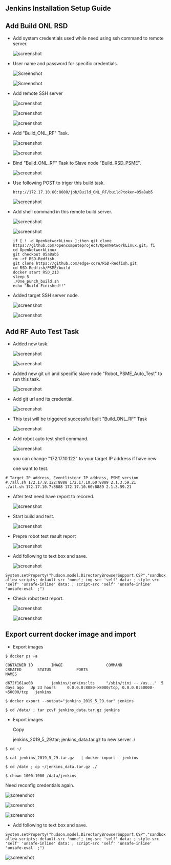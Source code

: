 ## Jenkins Installation Setup Guide ## 

## Add Build ONL RSD ##


*  Add system credentials used while need using ssh command to remote server.

   ![screenshot](img/task_0_0_1.png) 

*  User name and password for specific credentials. 

   ![Screenshot](img/task_0_0_2.png) 
   
   ![Screenshot](img/task_0_0_3.png) 

*  Add remote SSH server 

   ![screenshot](img/task_0_1_0.png) 


   ![screenshot](img/task_0_1_1.png) 

 
   ![screenshot](img/task_0_1_2.png) 
   

*  Add "Build_ONL_RF" Task. 

   ![screenshot](img/task_1.png) 


   ![screenshot](img/task_2.png) 


*  Bind "Build_ONL_RF" Task to Slave node "Build_RSD_PSME".

   ![screenshot](img/task_3.png) 

*  Use following POST to triger this build task. 

   ```
   http://172.17.10.60:8080/job/Build_ONL_RF/build?token=05a8ab5 
   ```

   ![screenshot](img/task_4.png) 


*  Add shell command in this remote build server. 


   ![screenshot](img/task_5.png) 


   ![screenshot](img/task_6.png) 

   ```
   if [ ! -d OpenNetworkLinux ];then git clone https://github.com/opencomputeproject/OpenNetworkLinux.git; fi
   cd OpenNetworkLinux
   git checkout 05a8ab5
   rm -rf RSD-Redfish
   git clone https://github.com/edge-core/RSD-Redfish.git
   cd RSD-Redfish/PSME/build 
   docker start RSD_213
   sleep 5
   ./One_punch_build.sh
   echo "Build Finished!!"
   ```

*  Added target SSH server node. 

   ![screenshot](img/task_7.png) 


   ![screenshot](img/task_8.png) 

## Add RF Auto Test Task ##


*  Added new task. 

   ![screenshot](img/task_1.png) 


   ![screenshot](img/task_9_0.png) 

*  Added new git url and specific slave node "Robot_PSME_Auto_Test" to run this task. 

   ![screenshot](img/task_9.png) 


*  Add git url and its credential.

   ![screenshot](img/task_10.png) 


*  This test will be triggered successful built "Build_ONL_RF" Task 

   ![screenshot](img/task_11.png) 


*  Add robot auto test shell command. 

   ![screenshot](img/task_12.png) 
   
   you can change "172.17.10.122" to your target IP address if have new
   
   one want to test.
```
# Target IP address, Eventlistenr IP address, PSME version
#./all.sh 172.17.8.122:8888 172.17.10.60:8889 2.1.3.59.21
./all.sh 172.17.10.7:8888 172.17.10.60:8889 2.1.3.59.21

```

*  After test need have report to recored.

   ![screenshot](img/task_13.png) 


*  Start build and test.

   ![screenshot](img/task_build.png) 

* Prepre robot test result report

   ![screenshot](img/task_13_1.png) 

* Add following to text box and save.

   ![screenshot](img/task_14.png) 

```
System.setProperty("hudson.model.DirectoryBrowserSupport.CSP","sandbox allow-scripts; default-src 'none'; img-src 'self' data: ; style-src 'self' 'unsafe-inline' data: ; script-src 'self' 'unsafe-inline' 'unsafe-eval' ;")
```

* Check robot test report.

   ![screenshot](img/task_15.png) 

   ![screenshot](img/task_16.png) 


## Export current docker image and import ##


*  Export images

```
$ docker ps -a

CONTAINER ID        IMAGE                   COMMAND               CREATED       STATUS           PORTS                                              NAMES

d672f161ae08        jenkins/jenkins:lts     "/sbin/tini -- /us..."  5 days ago   Up 23 hours     0.0.0.0:8080->8080/tcp, 0.0.0.0:50000->50000/tcp   jenkins

$ docker export --output="jenkins_2019_5_29.tar" jenkins

$ cd /data/ ; tar zcvf jenkins_data.tar.gz jenkins

``` 

*  Export images
   
   Copy 

   jenkins_2019_5_29.tar; jenkins_data.tar.gz to new server ./

```
$ cd ~/

$ cat jenkins_2019_5_29.tar.gz	 | docker import - jenkins

$ cd /date ; cp ~/jenkins_data.tar.gz ./

$ chown 1000:1000 /data/jenkins

```
   Need reconfig credentials again.

   ![screenshot](img/migrate_1.png) 

   ![screenshot](img/migrate_2.png) 

   ![screenshot](img/migrate_3.png) 

* Add following to text box and save.

```
System.setProperty("hudson.model.DirectoryBrowserSupport.CSP","sandbox allow-scripts; default-src 'none'; img-src 'self' data: ; style-src 'self' 'unsafe-inline' data: ; script-src 'self' 'unsafe-inline' 'unsafe-eval' ;")
```

   ![screenshot](img/task_14.png) 



